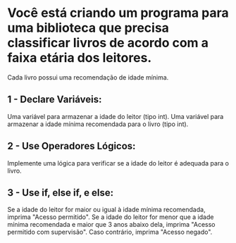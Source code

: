 # Você está criando um programa para uma biblioteca que precisa classificar livros de acordo com a faixa etária dos leitores.

Cada livro possui uma recomendação de idade mínima. 

## 1 - Declare Variáveis:

Uma variável para armazenar a idade do leitor (tipo int).
Uma variável para armazenar a idade mínima recomendada para o 
livro (tipo int).

## 2 - Use Operadores Lógicos:

Implemente uma lógica para verificar se a idade do leitor é 
adequada para o livro.

## 3 - Use if, else if, e else:

Se a idade do leitor for maior ou igual à idade mínima recomendada, imprima 
"Acesso permitido".
Se a idade do leitor for menor que a idade mínima recomendada e maior que 
3 anos abaixo dela, imprima "Acesso permitido com supervisão".
Caso contrário, imprima "Acesso negado".